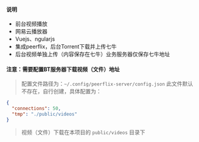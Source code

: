 #### 说明

+ 前台视频播放
+ 网易云播放器
+ Vuejs、ngularjs
+ 集成peerflix，后台Torrent下载并上传七牛
+ 后台视频单独上传（内容保存在七牛）业务服务器仅保存七牛地址

#### 注意：需要配置BT服务器下载视频（文件）地址
> 配置文件路径为：`~/.config/peerflix-server/config.json` 此文件默认不存在，自行创建，具体配置为：

```json
{
  "connections": 50,
  "tmp": "./public/videos"
}
```

> 视频（文件）下载在本项目的 `public/videos` 目录下